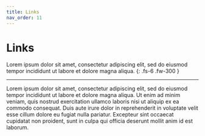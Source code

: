 ```yaml
---
title: Links
nav_order: 11
---
```


# Links

Lorem ipsum dolor sit amet, consectetur adipiscing elit, sed do eiusmod tempor incididunt ut labore et dolore magna aliqua.
{: .fs-6 .fw-300 }

---

Lorem ipsum dolor sit amet, consectetur adipiscing elit, sed do eiusmod tempor incididunt ut labore et dolore magna aliqua. Ut enim ad minim veniam, quis nostrud exercitation ullamco laboris nisi ut aliquip ex ea commodo consequat. Duis aute irure dolor in reprehenderit in voluptate velit esse cillum dolore eu fugiat nulla pariatur. Excepteur sint occaecat cupidatat non proident, sunt in culpa qui officia deserunt mollit anim id est laborum.